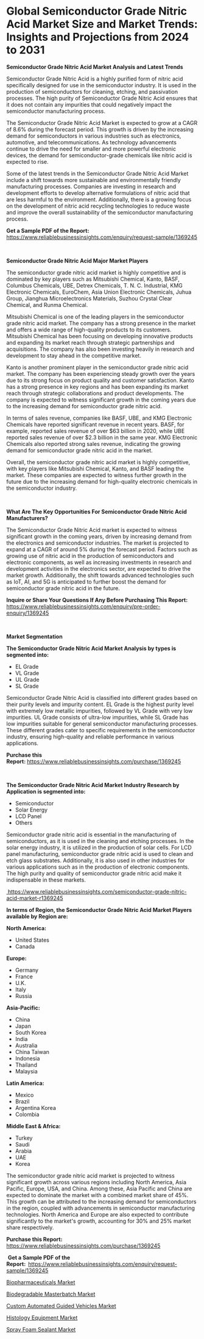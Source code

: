 <p><h1>Global Semiconductor Grade Nitric Acid Market Size and Market Trends: Insights and Projections from 2024 to 2031</h1></p><p><strong>Semiconductor Grade Nitric Acid Market Analysis and Latest Trends</strong></p>
<p><p>Semiconductor Grade Nitric Acid is a highly purified form of nitric acid specifically designed for use in the semiconductor industry. It is used in the production of semiconductors for cleaning, etching, and passivation processes. The high purity of Semiconductor Grade Nitric Acid ensures that it does not contain any impurities that could negatively impact the semiconductor manufacturing process.</p><p>The Semiconductor Grade Nitric Acid Market is expected to grow at a CAGR of 8.6% during the forecast period. This growth is driven by the increasing demand for semiconductors in various industries such as electronics, automotive, and telecommunications. As technology advancements continue to drive the need for smaller and more powerful electronic devices, the demand for semiconductor-grade chemicals like nitric acid is expected to rise.</p><p>Some of the latest trends in the Semiconductor Grade Nitric Acid Market include a shift towards more sustainable and environmentally friendly manufacturing processes. Companies are investing in research and development efforts to develop alternative formulations of nitric acid that are less harmful to the environment. Additionally, there is a growing focus on the development of nitric acid recycling technologies to reduce waste and improve the overall sustainability of the semiconductor manufacturing process.</p></p>
<p><strong>Get a Sample PDF of the Report:&nbsp;</strong> <a href="https://www.reliablebusinessinsights.com/enquiry/request-sample/1369245">https://www.reliablebusinessinsights.com/enquiry/request-sample/1369245</a></p>
<p>&nbsp;</p>
<p><strong>Semiconductor Grade Nitric Acid Major Market Players</strong></p>
<p><p>The semiconductor grade nitric acid market is highly competitive and is dominated by key players such as Mitsubishi Chemical, Kanto, BASF, Columbus Chemicals, UBE, Detrex Chemicals, T. N. C. Industrial, KMG Electronic Chemicals, EuroChem, Asia Union Electronic Chemicals, Juhua Group, Jianghua Microelectronics Materials, Suzhou Crystal Clear Chemical, and Runma Chemical.</p><p>Mitsubishi Chemical is one of the leading players in the semiconductor grade nitric acid market. The company has a strong presence in the market and offers a wide range of high-quality products to its customers. Mitsubishi Chemical has been focusing on developing innovative products and expanding its market reach through strategic partnerships and acquisitions. The company has also been investing heavily in research and development to stay ahead in the competitive market.</p><p>Kanto is another prominent player in the semiconductor grade nitric acid market. The company has been experiencing steady growth over the years due to its strong focus on product quality and customer satisfaction. Kanto has a strong presence in key regions and has been expanding its market reach through strategic collaborations and product developments. The company is expected to witness significant growth in the coming years due to the increasing demand for semiconductor grade nitric acid.</p><p>In terms of sales revenue, companies like BASF, UBE, and KMG Electronic Chemicals have reported significant revenue in recent years. BASF, for example, reported sales revenue of over $63 billion in 2020, while UBE reported sales revenue of over $2.3 billion in the same year. KMG Electronic Chemicals also reported strong sales revenue, indicating the growing demand for semiconductor grade nitric acid in the market.</p><p>Overall, the semiconductor grade nitric acid market is highly competitive, with key players like Mitsubishi Chemical, Kanto, and BASF leading the market. These companies are expected to witness further growth in the future due to the increasing demand for high-quality electronic chemicals in the semiconductor industry.</p></p>
<p>&nbsp;</p>
<p><strong>What Are The Key Opportunities For Semiconductor Grade Nitric Acid Manufacturers?</strong></p>
<p><p>The Semiconductor Grade Nitric Acid market is expected to witness significant growth in the coming years, driven by increasing demand from the electronics and semiconductor industries. The market is projected to expand at a CAGR of around 5% during the forecast period. Factors such as growing use of nitric acid in the production of semiconductors and electronic components, as well as increasing investments in research and development activities in the electronics sector, are expected to drive the market growth. Additionally, the shift towards advanced technologies such as IoT, AI, and 5G is anticipated to further boost the demand for semiconductor grade nitric acid in the future.</p></p>
<p><strong>Inquire or Share Your Questions If Any Before Purchasing This Report:</strong> <a href="https://www.reliablebusinessinsights.com/enquiry/pre-order-enquiry/1369245">https://www.reliablebusinessinsights.com/enquiry/pre-order-enquiry/1369245</a></p>
<p>&nbsp;</p>
<p><strong>Market Segmentation</strong></p>
<p><strong>The Semiconductor Grade Nitric Acid Market Analysis by types is segmented into:</strong></p>
<p><ul><li>EL Grade</li><li>VL Grade</li><li>UL Grade</li><li>SL Grade</li></ul></p>
<p><p>Semiconductor Grade Nitric Acid is classified into different grades based on their purity levels and impurity content. EL Grade is the highest purity level with extremely low metallic impurities, followed by VL Grade with very low impurities. UL Grade consists of ultra-low impurities, while SL Grade has low impurities suitable for general semiconductor manufacturing processes. These different grades cater to specific requirements in the semiconductor industry, ensuring high-quality and reliable performance in various applications.</p></p>
<p><strong>Purchase this Report:&nbsp;</strong><a href="https://www.reliablebusinessinsights.com/purchase/1369245">https://www.reliablebusinessinsights.com/purchase/1369245</a></p>
<p>&nbsp;</p>
<p><strong>The Semiconductor Grade Nitric Acid Market Industry Research by Application is segmented into:</strong></p>
<p><ul><li>Semiconductor</li><li>Solar Energy</li><li>LCD Panel</li><li>Others</li></ul></p>
<p><p>Semiconductor grade nitric acid is essential in the manufacturing of semiconductors, as it is used in the cleaning and etching processes. In the solar energy industry, it is utilized in the production of solar cells. For LCD panel manufacturing, semiconductor grade nitric acid is used to clean and etch glass substrates. Additionally, it is also used in other industries for various applications such as in the production of electronic components. The high purity and quality of semiconductor grade nitric acid make it indispensable in these markets.</p></p>
<p><a href="https://www.reliablebusinessinsights.com/semiconductor-grade-nitric-acid-market-r1369245">&nbsp;https://www.reliablebusinessinsights.com/semiconductor-grade-nitric-acid-market-r1369245</a></p>
<p><strong>In terms of Region, the Semiconductor Grade Nitric Acid Market Players available by Region are:</strong></p>
<p>
    <p> <strong> North America: </strong>
        <ul>
            <li>United States</li>
            <li>Canada</li>
        </ul>
        </p> 
    <p> <strong> Europe: </strong>
        <ul>
            <li>Germany</li>
            <li>France</li>
            <li>U.K.</li>
            <li>Italy</li>
            <li>Russia</li>
        </ul>
        </p> 
    <p> <strong> Asia-Pacific: </strong>
        <ul>
            <li>China</li>
            <li>Japan</li>
            <li>South Korea</li>
            <li>India</li>
            <li>Australia</li>
            <li>China Taiwan</li>
            <li>Indonesia</li>
            <li>Thailand</li>
            <li>Malaysia</li>
        </ul>
        </p> 
    <p> <strong> Latin America: </strong>
        <ul>
            <li>Mexico</li>
            <li>Brazil</li>
            <li>Argentina Korea</li>
            <li>Colombia</li>
        </ul>
        </p> 
    <p> <strong> Middle East & Africa: </strong>
        <ul>
            <li>Turkey</li>
            <li>Saudi</li>
            <li>Arabia</li>
            <li>UAE</li>
            <li>Korea</li>
        </ul>
    </p>
    </p>
<p><p>The semiconductor grade nitric acid market is projected to witness significant growth across various regions including North America, Asia Pacific, Europe, USA, and China. Among these, Asia Pacific and China are expected to dominate the market with a combined market share of 45%. This growth can be attributed to the increasing demand for semiconductors in the region, coupled with advancements in semiconductor manufacturing technologies. North America and Europe are also expected to contribute significantly to the market's growth, accounting for 30% and 25% market share respectively.</p></p>
<p><strong>Purchase this Report: </strong><a href="https://www.reliablebusinessinsights.com/purchase/1369245">https://www.reliablebusinessinsights.com/purchase/1369245</a></p>
<p>&nbsp;<strong>Get a Sample PDF of the Report:&nbsp;&nbsp;</strong><a href="https://www.reliablebusinessinsights.com/enquiry/request-sample/1369245">https://www.reliablebusinessinsights.com/enquiry/request-sample/1369245</a></p>
<p><strong></strong></p>
<p><p><a href="https://github.com/zmnbyevx75/Market-Research-Report-List-1/blob/main/biopharmaceuticals-market.md">Biopharmaceuticals Market</a></p><p><a href="https://www.linkedin.com/pulse/global-biodegradable-masterbatch-industry-research-report-competitive-pufcf?trackingId=%2FtHc2jVHEp%2BZ%2BEaBXQHJxA%3D%3D">Biodegradable Masterbatch Market</a></p><p><a href="https://issuu.com/reportprime-2/docs/custom-automated-guided-vehicles-market-size-2030.">Custom Automated Guided Vehicles Market</a></p><p><a href="https://github.com/mooaaztarek/Market-Research-Report-List-1/blob/main/histology-equipment-market.md">Histology Equipment Market</a></p><p><a href="https://www.linkedin.com/pulse/spray-foam-sealant-market-global-regional-analysis-focus-qqqnf?trackingId=trAzdc8VQzj0q4IALhG2bA%3D%3D">Spray Foam Sealant Market</a></p></p>